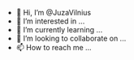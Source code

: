 - 👋 Hi, I’m @JuzaVilnius
- 👀 I’m interested in ...
- 🌱 I’m currently learning ...
- 💞️ I’m looking to collaborate on ...
- 📫 How to reach me ...

<!---
JuzaVilnius/JuzaVilnius is a ✨ special ✨ repository because its `README.md` (this file) appears on your GitHub profile.
You can click the Preview link to take a look at your changes.
--->
